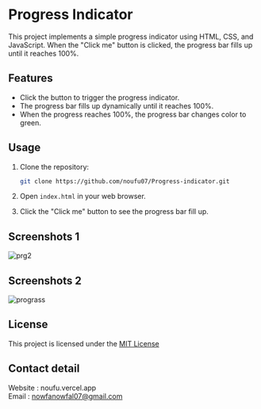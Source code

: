 # Progress Indicator

This project implements a simple progress indicator using HTML, CSS, and JavaScript. When the "Click me" button is clicked, the progress bar fills up until it reaches 100%.



## Features

- Click the button to trigger the progress indicator.
- The progress bar fills up dynamically until it reaches 100%.
- When the progress reaches 100%, the progress bar changes color to green.

## Usage

1. Clone the repository:
   ```bash
   git clone https://github.com/noufu07/Progress-indicator.git
     ```

2. Open `index.html` in your web browser.

3. Click the "Click me" button to see the progress bar fill up.


## Screenshots 1

![prg2](https://github.com/noufu07/Progress-indicator/assets/99672808/7570d9fb-2c63-49e3-bc92-bd1a5ca4b8bd)

## Screenshots 2

![prograss](https://github.com/noufu07/Progress-indicator/assets/99672808/fc759acc-47b5-4dea-822a-841214141153)


## License

This project is licensed under the [MIT License](https://github.com/noufu07/Progress-indicator/blob/main/LICENSE)

## Contact detail
Website : noufu.vercel.app <br>
Email : nowfanowfal07@gmail.com

